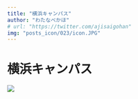 ```yaml
---
title: "横浜キャンパス"
author: "わたなべかほ"
# url: "https://twitter.com/ajisaigohan"
img: "posts_icon/023/icon.JPG"
---
```


# 横浜キャンパス

![](https://i.imgur.com/64ImD7u.jpg)
